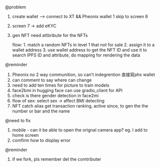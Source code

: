 @problem
1.  create wallet --> connect to XT && Pheonix wallet
    1 skip to screen 6
2.  screen 7 -> add eKYC
3.  gen NFT
    need attbribute for the NFTs
    
    flow:
        1. match a random NFTs in level 1 that not for sale
        2. assign it to a wallet address
        3. use wallet address to get the NFT ID and use it to search IPFS ID and attribute, do mapping for rendering the data
    


@reminder
1. Pheonix no 2 way communition, so can't indegrention
    直接寫phx wallet
2. can comment to say where can change
3. need to add ten times for picture to train models
4. face2bmi in hugging face
    can use gradio_client for API
5. check is there gender detection in face2mi
6. flow of sex:
    select sex -> affect BMI detecting
7. NFT catch alias get transaction ranking, active since, to gen the the number or bar and the name

@need to fix
1. mobile - can it be able to open the orignal camera app?
    eg. I add to home screen
2. comfirm how to display error

@reminder
1. if we fork, pls remember del the comtributer
